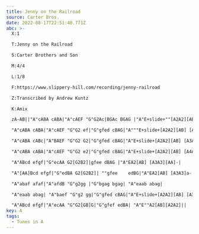 ```yaml
---
title: Jenny on the Railroad
source: Carter Bros.
date: 2022-08-17T22:51:40.771Z
abc: >-
  X:1

  T:Jenny on the Railroad

  S:Carter Brothers and Son

  M:4/4

  L:1/8

  F:https://www.slippery-hill.com/recording/jenny-railroad

  Z:Transcribed by Andrew Kuntz

  K:Amix

  zA-AB||"A"cABA cABA|"A"cAEF "G"G2Ac|BGAc BGAG |"A"E+slide+""[A2A2][AB] [A3A3]B|

  "A"cABA cABA|"A"cAEF "G"G2 ef|"G"gfed cBAG|"A"""E+slide+[A2A2][AB] [A3A3]B|

  "A"cABA cABc|"A"BAEF "G"G2 G2|"G"gfed cBAG|"A"E+slide+[A2A2][AB] [A3A3]B|

  "A"cABA cABA|"A"cAEF "G"G2 e2|"G"gfed cBAG|"A"E+slide+[A2A2][AB] [A4A4]||

  "A"ABcd efgf|"G"ecAA G2[G2B2]|gfee dBAG |"A"EA2[AB] [A3A3][AA]-|

  "A"[AA]Bcd efgf|"G"edBA G2[G2B2]| ""gfee    edBG|"A"EA2[AB] [A3A3]a-||

  "A"abaf afaf|"A"afdB "G"g2gg |"G"bgag bgag| "A"eaab abag|

  "A"eaab abag| "A"baef "G"g2 gg|"G"gfed cBAG|"A"E+slide+[A2A2][AB] [A3A3]B|

  "A"ABcd efgf|"A"ecAA "G"G2[GB]G|"G"gfef edBA| "A"E""A2[AB][A2A2]||
key: A
tags:
  - Tunes in A
---
```


